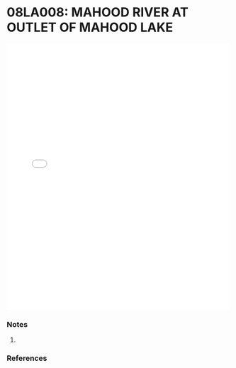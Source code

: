 # 08LA008: MAHOOD RIVER AT OUTLET OF MAHOOD LAKE

<iframe src="/_static/stations/08LA008_fdc.html" width="100%" height="600" frameborder="0"></iframe>

### Notes
1. 

### References

